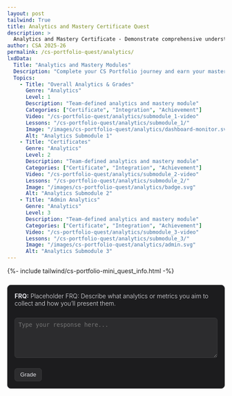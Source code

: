 ```yaml
---
layout: post 
tailwind: True
title: Analytics and Mastery Certificate Quest
description: >
  Analytics and Mastery Certificate - Demonstrate comprehensive understanding and earn your CS Portfolio certificate
author: CSA 2025-26
permalink: /cs-portfolio-quest/analytics/
lxdData:
  Title: "Analytics and Mastery Modules"
  Description: "Complete your CS Portfolio journey and earn your mastery certificate!"
  Topics:
    - Title: "Overall Analytics & Grades"
      Genre: "Analytics"
      Level: 1
      Description: "Team-defined analytics and mastery module"
      Categories: ["Certificate", "Integration", "Achievement"]
      Video: "/cs-portfolio-quest/analytics/submodule_1-video"
      Lessons: "/cs-portfolio-quest/analytics/submodule_1/"
      Image: "/images/cs-portfolio-quest/analytics/dashboard-monitor.svg"
      Alt: "Analytics Submodule 1"
    - Title: "Certificates"
      Genre: "Analytics"
      Level: 2
      Description: "Team-defined analytics and mastery module"
      Categories: ["Certificate", "Integration", "Achievement"]
      Video: "/cs-portfolio-quest/analytics/submodule_2-video"
      Lessons: "/cs-portfolio-quest/analytics/submodule_2/"
      Image: "/images/cs-portfolio-quest/analytics/badge.svg"
      Alt: "Analytics Submodule 2"
    - Title: "Admin Analytics"
      Genre: "Analytics"
      Level: 3
      Description: "Team-defined analytics and mastery module"
      Categories: ["Certificate", "Integration", "Achievement"]
      Video: "/cs-portfolio-quest/analytics/submodule_3-video"
      Lessons: "/cs-portfolio-quest/analytics/submodule_3/"
      Image: "/images/cs-portfolio-quest/analytics/admin.svg"
      Alt: "Analytics Submodule 3"
---
```

{%- include tailwind/cs-portfolio-mini_quest_info.html -%}

<!-- FRQ: Placeholder -->
<div class="frq-box" id="quest-frq" style="border:1px solid #2c2c2e; padding:1rem; border-radius:8px; margin:1.5rem 0; background:#1c1c1e; color:#e5e5ea; font-weight:300;">
  <b>FRQ:</b> <span id="frq-question">Placeholder FRQ: Describe what analytics or metrics you aim to collect and how you’ll present them.</span><br><br>
  <textarea id="frq-answer" rows="5" placeholder="Type your response here..." style="width:100%; border-radius:6px; border:1px solid #3a3a3c; padding:0.5rem; margin-top:0.5rem; background:#2c2c2e; color:#f2f2f7;"></textarea>
  <p></p>
  <button id="frq-grade-btn" style="margin-top:10px; background:#2c2c2e; color:#e5e5ea; border:1px solid #3a3a3c; padding:0.4rem 0.75rem; border-radius:6px;">Grade</button>
  <div id="frq-feedback"></div>
</div>

<script type="module">
  import { javaURI } from '../../../assets/js/api/config.js';

  const btn = document.getElementById('frq-grade-btn');
  btn.addEventListener('click', async () => {
    const q = document.getElementById('frq-question').textContent.trim();
    const a = document.getElementById('frq-answer').value.trim();
    const fb = document.getElementById('frq-feedback');
    if (!a) { fb.innerHTML = '<span style="color:red;">Please enter your response before submitting.</span>'; return; }
    btn.disabled = true;
    fb.innerHTML = 'Grading...';
    try {
      const res = await fetch(`${javaURI}/api/grade`, {
        method: 'POST',
        mode: 'cors',
        credentials: 'include',
        headers: { 'Content-Type': 'application/json' },
        body: JSON.stringify({ question: q, answer: a })
      });
      if (!res.ok) throw new Error(`HTTP ${res.status}`);
      const result = await res.json();
      let feedbackText = '';
      try {
        feedbackText = result.candidates?.[0]?.content?.parts?.[0]?.text || result.feedback || JSON.stringify(result);
      } catch(_) {}
      const formatted = (feedbackText || 'No feedback returned.').replace(/\*\*(.*?)\*\*/g, '<strong>$1</strong>').replace(/\n/g,'<br>');
      fb.innerHTML = formatted;
    } catch (e) {
      fb.innerHTML = `<span style="color:red;">An error occurred while grading. Please try again. (${e.message})</span>`;
    } finally {
      btn.disabled = false;
    }
  });
</script>

